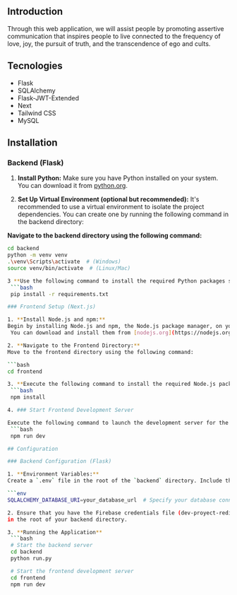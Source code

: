 ## Introduction
Through this web application, we will assist people by promoting assertive communication that inspires
people to live connected to the frequency of love, joy, the pursuit of truth, and the transcendence of ego and cults.
## Tecnologies
- Flask
- SQLAlchemy
- Flask-JWT-Extended 
- Next
- Tailwind CSS
- MySQL

## Installation

### Backend (Flask)

1. **Install Python:**
   Make sure you have Python installed on your system. You can download it from [python.org](https://www.python.org/downloads/).

2. **Set Up Virtual Environment (optional but recommended):**
   It's recommended to use a virtual environment to isolate the project dependencies.
   You can create one by running the following command in the backend directory:

  **Navigate to the backend directory using the following command:**
   ```bash
   cd backend
   python -m venv venv
   .\venv\Scripts\activate  # (Windows)
   source venv/bin/activate  # (Linux/Mac)

3 **Use the following command to install the required Python packages specified in the `requirements.txt` file:**
    ```bash
    pip install -r requirements.txt

### Frontend Setup (Next.js)

1. **Install Node.js and npm:**
   Begin by installing Node.js and npm, the Node.js package manager, on your system.
    You can download and install them from [nodejs.org](https://nodejs.org/).

2. **Navigate to the Frontend Directory:**
   Move to the frontend directory using the following command:

   ```bash
   cd frontend

3. **Execute the following command to install the required Node.js packages and dependencies for the frontend:**
    ```bash
    npm install

4. ### Start Frontend Development Server

Execute the following command to launch the development server for the frontend:
    ```bash
    npm run dev

## Configuration

### Backend Configuration (Flask)

1. **Environment Variables:**
   Create a `.env` file in the root of the `backend` directory. Include the following environment variables:

   ```env
   SQLALCHEMY_DATABASE_URI=your_database_url  # Specify your database connection URL

2. Ensure that you have the Firebase credentials file (dev-proyect-redi-firebase-adminsdk-fu8it-8ae628d9ad.json)
   in the root of your backend directory.

3. **Running the Application**
    ```bash
    # Start the backend server
    cd backend
    python run.py

    # Start the frontend development server
    cd frontend
    npm run dev
